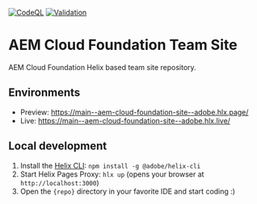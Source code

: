 [![CodeQL](https://github.com/adobe/aem-cloud-foundation-site/actions/workflows/codeql.yml/badge.svg?branch=main)](https://github.com/adobe/aem-cloud-foundation-site/actions/workflows/codeql.yml)
[![Validation](https://github.com/adobe/aem-cloud-foundation-site/actions/workflows/run-tests.yaml/badge.svg)](https://github.com/adobe/aem-cloud-foundation-site/actions/workflows/run-tests.yaml)

# AEM Cloud Foundation Team Site
AEM Cloud Foundation Helix based team site repository.

## Environments
- Preview: https://main--aem-cloud-foundation-site--adobe.hlx.page/
- Live: https://main--aem-cloud-foundation-site--adobe.hlx.live/

## Local development

1. Install the [Helix CLI](https://github.com/adobe/helix-cli): `npm install -g @adobe/helix-cli`
2. Start Helix Pages Proxy: `hlx up` (opens your browser at `http://localhost:3000`)
3. Open the `{repo}` directory in your favorite IDE and start coding :)
